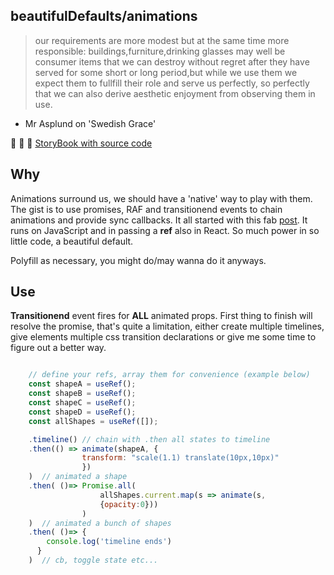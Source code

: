 ## beautifulDefaults/animations

> our requirements are more modest but at the same time more responsible: buildings,furniture,drinking glasses may well be consumer items that we can destroy without regret after they have served for some short or long period,but while we use them we expect them to fullfill their role and serve us perfectly, so perfectly that we can also derive aesthetic enjoyment from observing them in use.

- Mr Asplund on 'Swedish Grace'

🎡 🎢 🎠 [StoryBook with source code](https://polmoneys.github.io/defaults-animations/)

## Why

Animations surround us, we should have a 'native' way to play with them. The gist is to use promises, RAF and transitionend events to chain animations and provide sync callbacks. It all started with this fab [post](https://dassur.ma/things/raf-promise/). It runs on JavaScript and in passing a **ref** also in React. So much power in so little code, a beautiful default.

Polyfill as necessary, you might do/may wanna do it anyways. 

## Use

**Transitionend** event fires for **ALL** animated props. First thing to finish will resolve the promise, that's quite a limitation, either create multiple timelines, give elements multiple css transition declarations or give me some time to figure out a better way.

```javascript

    // define your refs, array them for convenience (example below)
    const shapeA = useRef();
    const shapeB = useRef();
    const shapeC = useRef();
    const shapeD = useRef();
    const allShapes = useRef([]);

    .timeline() // chain with .then all states to timeline
    .then(() => animate(shapeA, {
                transform: "scale(1.1) translate(10px,10px)"
                })
    )  // animated a shape
    .then( ()=> Promise.all(
                    allShapes.current.map(s => animate(s,
                    {opacity:0}))
                )
    )  // animated a bunch of shapes
    .then( ()=> {
        console.log('timeline ends')
      }
    )  // cb, toggle state etc...

```

